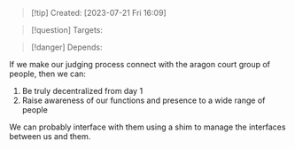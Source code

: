 
>[!tip] Created: [2023-07-21 Fri 16:09]

>[!question] Targets: 

>[!danger] Depends: 

If we make our judging process connect with the aragon court group of people, then we can:
1. Be truly decentralized from day 1
2. Raise awareness of our functions and presence to a wide range of people

We can probably interface with them using a shim to manage the interfaces between us and them.